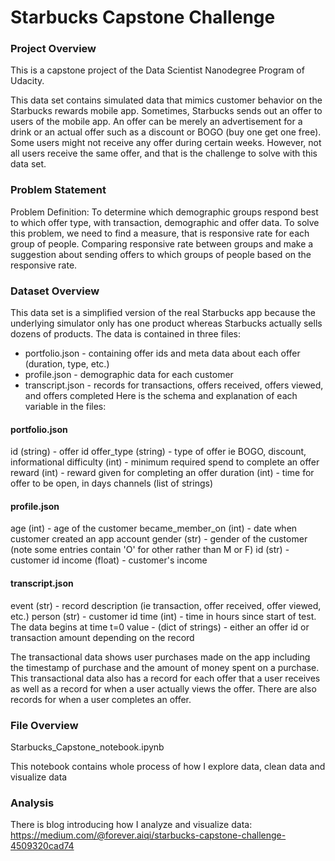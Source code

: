 # Starbucks Capstone Challenge

### Project Overview

This is a capstone project of the Data Scientist Nanodegree Program of Udacity. 

This data set contains simulated data that mimics customer behavior on the Starbucks rewards mobile app. Sometimes, Starbucks sends out an offer to users of the mobile app. An offer can be merely an advertisement for a drink or an actual offer such as a discount or BOGO (buy one get one free). Some users might not receive any offer during certain weeks. However, not all users receive the same offer, and that is the challenge to solve with this data set.

### Problem Statement

Problem Definition: To determine which demographic groups respond best to which offer type, with transaction, demographic and offer data. To solve this problem, we need to find a measure, that is responsive rate for each group of people. Comparing responsive rate between groups and make a suggestion about sending offers to which groups of people based on the responsive rate.

### Dataset Overview

This data set is a simplified version of the real Starbucks app because the underlying simulator only has one product whereas Starbucks actually sells dozens of products.
The data is contained in three files:

- portfolio.json - containing offer ids and meta data about each offer (duration, type, etc.)
-  profile.json - demographic data for each customer
- transcript.json - records for transactions, offers received, offers viewed, and offers completed
Here is the schema and explanation of each variable in the files:

#### portfolio.json
id (string) - offer id
offer_type (string) - type of offer ie BOGO, discount, informational
difficulty (int) - minimum required spend to complete an offer
reward (int) - reward given for completing an offer
duration (int) - time for offer to be open, in days
channels (list of strings)

#### profile.json
age (int) - age of the customer
became_member_on (int) - date when customer created an app account
gender (str) - gender of the customer (note some entries contain 'O' for other rather than M or F)
id (str) - customer id
income (float) - customer's income

#### transcript.json
event (str) - record description (ie transaction, offer received, offer viewed, etc.)
person (str) - customer id
time (int) - time in hours since start of test. The data begins at time t=0
value - (dict of strings) - either an offer id or transaction amount depending on the record

The transactional data shows user purchases made on the app including the timestamp of purchase and the amount of money spent on a purchase. This transactional data also has a record for each offer that a user receives as well as a record for when a user actually views the offer. There are also records for when a user completes an offer. 

### File Overview

Starbucks_Capstone_notebook.ipynb

This notebook contains whole process of how I explore data, clean data and visualize data

### Analysis

There is blog introducing how I analyze and visualize data: 
https://medium.com/@forever.aiqi/starbucks-capstone-challenge-4509320cad74




